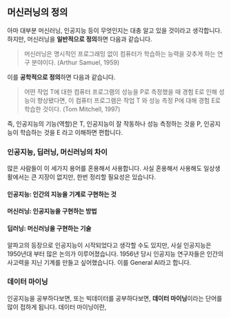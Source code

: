 ## 머신러닝의 정의

 아마 대부분 머신러닝, 인공지능 등이 무엇인지는 대충 알고 있을 것이라고 생각합니다. 하지만, 머신러닝을 **일반적으로 정의**하면 다음과 같습니다.

>  머신러닝은 명시적인 프로그래밍 없이 컴퓨터가 학습하는 능력을 갖추게 하는 연구 분야이다. (Arthur Samuel, 1959)

이를 **공학적으로 정의**하면 다음과 같습니다.

> 어떤 작업 T에 대한 컴퓨터 프로그램의 성능을 P로 측정했을 때 경험 E로 인해 성능이 향상됐다면, 이 컴퓨터 프로그램은 작업 T 와 성능 측정 P에 대해 경험 E로 학습한 것이다. (Tom Mitchell, 1997)

즉, 인공지능의 기능(역할)은 T, 인공지능이 잘 작동하나 성능 측정하는 것을 P,  인공지능이 학습하는 것을 E 라고 이해하면 편합니다.



### 인공지능, 딥러닝, 머신러닝의 차이

많은 사람들이 이 세가지 용어를 혼용해서 사용합니다. 사실 혼용해서 사용해도 일상생활에서는 큰 지장이 없지만, 한번 정리할 필요성은 있습니다.

#### 인공지능: 인간의 지능을 기계로 구현하는 것

#### 머신러닝: 인공지능을 구현하는 방법

#### 딥러닝: 머신러닝을 구현하는 기술

알파고의 등장으로 인공지능이 시작되었다고 생각할 수도 있지만, 사실 인공지능은 1950년대 부터 많은 논의가 이루어졌습니다. 1956년 당시 인공지능 연구자들은 인간의  사고력을 지닌 기계를 만들고 싶어했습니다. 이를 General AI라고 합니다.



### 데이터 마이닝

인공지능을 공부하다보면, 또는 빅데이터를 공부하다보면, **데이터 마이닝**이라는 단어를 많이 접하게 됩니다. 데이터 마이닝이란, 

